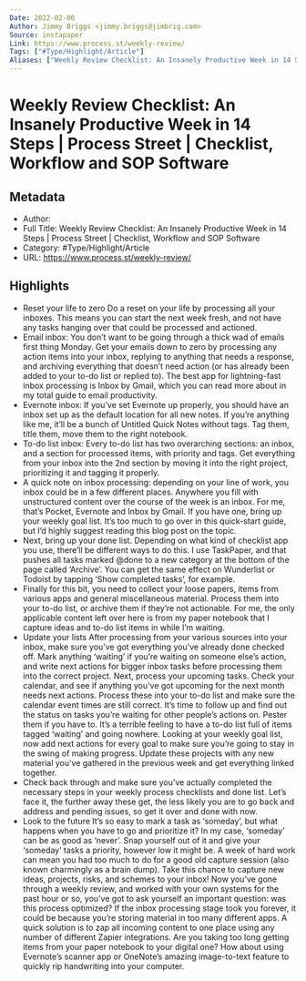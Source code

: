 ```yaml
---
Date: 2022-02-06
Author: Jimmy Briggs <jimmy.briggs@jimbrig.com>
Source: instapaper
Link: https://www.process.st/weekly-review/
Tags: ["#Type/Highlight/Article"]
Aliases: ["Weekly Review Checklist: An Insanely Productive Week in 14 Steps | Process Street | Checklist, Workflow and SOP Software", "Weekly Review Checklist: An Insanely Productive Week in 14 Steps | Process Street | Checklist, Workflow and SOP Software"]
---
```

# Weekly Review Checklist: An Insanely Productive Week in 14 Steps | Process Street | Checklist, Workflow and SOP Software

## Metadata
- Author: 
- Full Title: Weekly Review Checklist: An Insanely Productive Week in 14 Steps | Process Street | Checklist, Workflow and SOP Software
- Category: #Type/Highlight/Article
- URL: https://www.process.st/weekly-review/

## Highlights
- Reset your life to zero
  Do a reset on your life by processing all your inboxes. This means you can start the next week fresh, and not have any tasks hanging over that could be processed and actioned.
- Email inbox: You don’t want to be going through a thick wad of emails first thing Monday. Get your emails down to zero by processing any action items into your inbox, replying to anything that needs a response, and archiving everything that doesn’t need action (or has already been added to your to-do list or replied to). The best app for lightning-fast inbox processing is Inbox by Gmail, which you can read more about in my total guide to email productivity.
- Evernote inbox: If you’ve set Evernote up properly, you should have an inbox set up as the default location for all new notes. If you’re anything like me, it’ll be a bunch of Untitled Quick Notes without tags. Tag them, title them, move them to the right notebook.
- To-do list inbox: Every to-do list has two overarching sections: an inbox, and a section for processed items, with priority and tags. Get everything from your inbox into the 2nd section by moving it into the right project, prioritizing it and tagging it properly.
- A quick note on inbox processing: depending on your line of work, you inbox could be in a few different places. Anywhere you fill with unstructured content over the course of the week is an inbox. For me, that’s Pocket, Evernote and Inbox by Gmail.
  If you have one, bring up your weekly goal list. It’s too much to go over in this quick-start guide, but I’d highly suggest reading this blog post on the topic.
- Next, bring up your done list. Depending on what kind of checklist app you use, there’ll be different ways to do this. I use TaskPaper, and that pushes all tasks marked @done to a new category at the bottom of the page called ‘Archive’. You can get the same effect on Wunderlist or Todoist by tapping ‘Show completed tasks’, for example.
- Finally for this bit, you need to collect your loose papers, items from various apps and general miscellaneous material. Process them into your to-do list, or archive them if they’re not actionable. For me, the only applicable content left over here is from my paper notebook that I capture ideas and to-do list items in while I’m waiting.
- Update your lists
  After processing from your various sources into your inbox, make sure you’ve got everything you’ve already done checked off. Mark anything ‘waiting’ if you’re waiting on someone else’s action, and write next actions for bigger inbox tasks before processing them into the correct project.
  Next, process your upcoming tasks. Check your calendar, and see if anything you’ve got upcoming for the next month needs next actions. Process these into your to-do list and make sure the calendar event times are still correct.
  It’s time to follow up and find out the status on tasks you’re waiting for other people’s actions on. Pester them if you have to. It’s a terrible feeling to have a to-do list full of items tagged ‘waiting’ and going nowhere.
  Looking at your weekly goal list, now add next actions for every goal to make sure you’re going to stay in the swing of making progress. Update these projects with any new material you’ve gathered in the previous week and get everything linked together.
- Check back through and make sure you’ve actually completed the necessary steps in your weekly process checklists and done list. Let’s face it, the further away these get, the less likely you are to go back and address and pending issues, so get it over and done with now.
- Look to the future
  It’s so easy to mark a task as ‘someday’, but what happens when you have to go and prioritize it? In my case, ‘someday’ can be as good as ‘never’. Snap yourself out of it and give your ‘someday’ tasks a priority, however low it might be.
  A week of hard work can mean you had too much to do for a good old capture session (also known charmingly as a brain dump). Take this chance to capture new ideas, projects, risks, and schemes to your inbox!
  Now you’ve gone through a weekly review, and worked with your own systems for the past hour or so, you’ve got to ask yourself an important question: was this process optimized?
  If the inbox processing stage took you forever, it could be because you’re storing material in too many different apps. A quick solution is to zap all incoming content to one place using any number of different Zapier integrations.
  Are you taking too long getting items from your paper notebook to your digital one? How about using Evernote’s scanner app or OneNote’s amazing image-to-text feature to quickly rip handwriting into your computer.
